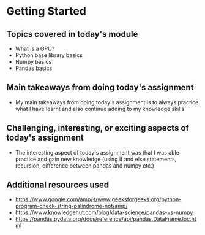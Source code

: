# Getting Started

## Topics covered in today's module
* What is a GPU? 
* Python base library basics
* Numpy basics
* Pandas basics

## Main takeaways from doing today's assignment
* My main takeaways from doing today's assignment is to always practice what I have learnt and also continue adding to my knowledge skills. 

## Challenging, interesting, or exciting aspects of today's assignment
* The interesting aspect of today's assignment was that I was able practice and gain new knowledge (using if and else statements, recursion, difference between pandas and numpy etc.)  

## Additional resources used 
* https://www.google.com/amp/s/www.geeksforgeeks.org/python-program-check-string-palindrome-not/amp/
* https://www.knowledgehut.com/blog/data-science/pandas-vs-numpy
* https://pandas.pydata.org/docs/reference/api/pandas.DataFrame.loc.html
